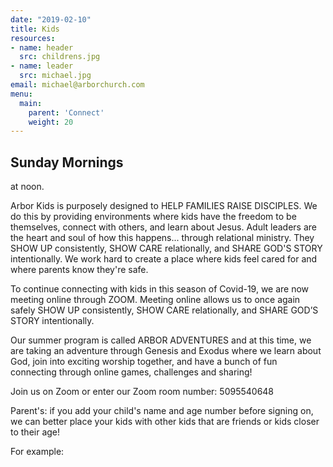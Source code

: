 ```yaml
---
date: "2019-02-10"
title: Kids
resources:
- name: header
  src: childrens.jpg
- name: leader
  src: michael.jpg
email: michael@arborchurch.com
menu:
  main:
    parent: 'Connect'
    weight: 20
---
```


<h2 class="tight-header">Sunday Mornings</h2> at noon.

Arbor Kids is purposely designed to HELP FAMILIES RAISE DISCIPLES. We do this by providing environments where kids have the freedom to be themselves, connect with others, and learn about Jesus. Adult leaders are the heart and soul of how this happens... through relational ministry. They SHOW UP consistently, SHOW CARE relationally, and SHARE GOD'S STORY intentionally. We work hard to create a place where kids feel cared for and where parents know they're safe.

To continue connecting with kids in this season of Covid-19, we are now meeting online through ZOOM. Meeting online allows us to once again safely SHOW UP consistently, SHOW CARE relationally, and SHARE GOD’S STORY intentionally.

Our summer program is called ARBOR ADVENTURES and at this time, we are taking an adventure through Genesis and Exodus where we learn about God, join into exciting worship together, and have a bunch of fun connecting through online games, challenges and sharing!

Join us on Zoom or enter our Zoom room number: 5095540648

Parent's: if you add your child's name and age number before signing on, we can better place your kids with other kids that are friends or kids closer to their age!

For example:
